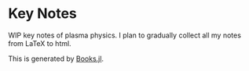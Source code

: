 # Key Notes

WIP key notes of plasma physics. I plan to gradually collect all my notes from LaTeX to html.

This is generated by [Books.jl](https://huijzer.xyz/Books.jl/).
